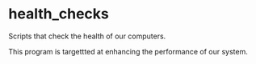 # health_checks

Scripts that check the health of our computers.

This program is targettted at enhancing the performance of our system.
